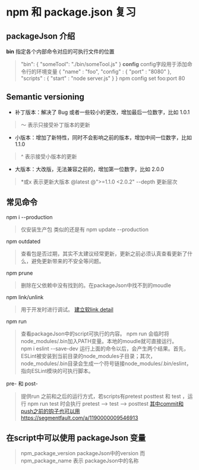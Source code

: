 # npm 和 package.json 复习
## packageJson 介绍  
**bin** 指定各个内部命令对应的可执行文件的位置
> "bin": {
  "someTool": "./bin/someTool.js"
}
**config** config字段用于添加命令行的环境变量
> {
  "name" : "foo",
  "config" : { "port" : "8080" },
  "scripts" : { "start" : "node server.js" }
}
npm config set foo:port 80 
## Semantic versioning
- 补丁版本：解决了 Bug 或者一些较小的更改，增加最后一位数字，比如 1.0.1 
> ～ 表示只接受补丁版本的更新
- 小版本：增加了新特性，同时不会影响之前的版本，增加中间一位数字，比如 1.1.0
> ^ 表示接受小版本的更新
- 大版本：大改版，无法兼容之前的，增加第一位数字，比如 2.0.0
> *或x 表示更新大版本 
> @latest @">=1.1.0 <2.0.2" --depth 更新层次
## 常见命令
npm i --production
> 仅安装生产包 类似的还是有 npm update --production  

npm outdated  
> 查看包是否过期，其实不太建议经常更新，更新之前必须认真查看更新了什么，避免更新带来的不安全等问题。  

npm prune
> 删除在父依赖中没有找到的。在packageJson中找不到的moudle  

npm link/unlink
> 用于开发时进行调试。  [建立软link detail](https://docs.npmjs.com/cli/link.html)  

npm run
> 查看packageJson中的script可执行的内容。 npm run 会临时将node_modules/.bin加入PATH变量。本地的moudle就可直接运行。  
npm i eslint --save-dev
运行上面的命令以后，会产生两个结果。首先，ESLint被安装到当前目录的node_modules子目录；其次，node_modules/.bin目录会生成一个符号链接node_modules/.bin/eslint，指向ESLint模块的可执行脚本。  

pre- 和 post-
> 提供run 之前和之后的运行方式，若scripts有pretest posttest 和 test ，运行 npm run test 时会执行 pretest --> test --> posttest  [其中commit和push之前的钩子也可以用](https://segmentfault.com/a/1190000009048911)  
https://segmentfault.com/a/1190000009546913  

## 在script中可以使用 packageJson 变量
> npm_package_version packageJson中的version 而 npm_package_name 表示 packageJson中的名称